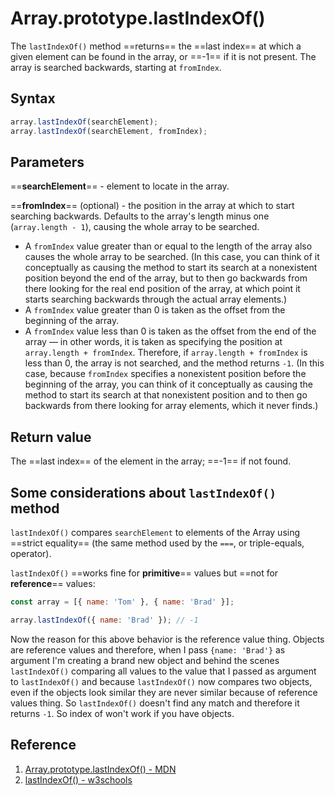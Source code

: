 # Array.prototype.lastIndexOf()

The `lastIndexOf()` method ==returns== the ==last index== at which a given element can be found in the array, or ==-1== if it is not present. The array is searched backwards, starting at `fromIndex`.

## Syntax

```js
array.lastIndexOf(searchElement);
array.lastIndexOf(searchElement, fromIndex);
```

## Parameters

==**searchElement**== - element to locate in the array.

==**fromIndex**== (optional) - the position in the array at which to start searching backwards. Defaults to the array's length minus one (`array.length - 1`), causing the whole array to be searched.

- A `fromIndex` value greater than or equal to the length of the array also causes the whole array to be searched. (In this case, you can think of it conceptually as causing the method to start its search at a nonexistent position beyond the end of the array, but to then go backwards from there looking for the real end position of the array, at which point it starts searching backwards through the actual array elements.)
- A `fromIndex` value greater than 0 is taken as the offset from the beginning of the array.
- A `fromIndex` value less than 0 is taken as the offset from the end of the array — in other words, it is taken as specifying the position at `array.length + fromIndex`. Therefore, if `array.length + fromIndex` is less than 0, the array is not searched, and the method returns `-1`. (In this case, because `fromIndex` specifies a nonexistent position before the beginning of the array, you can think of it conceptually as causing the method to start its search at that nonexistent position and to then go backwards from there looking for array elements, which it never finds.)

## Return value

The ==last index== of the element in the array; ==-1== if not found.

## Some considerations about `lastIndexOf()` method

`lastIndexOf()` compares `searchElement` to elements of the Array using ==strict equality== (the same method used by the `===`, or triple-equals, operator).

`lastIndexOf()` ==works fine for **primitive**== values but ==not for **reference**== values:

```js
const array = [{ name: 'Tom' }, { name: 'Brad' }];

array.lastIndexOf({ name: 'Brad' }); // -1
```

Now the reason for this above behavior is the reference value thing. Objects are reference values and therefore, when I pass `{name: 'Brad'}` as argument I'm creating a brand new object and behind the scenes `lastIndexOf()` comparing all values to the value that I passed as argument to `lastIndexOf()` and because `lastIndexOf()` now compares two objects, even if the objects look similar they are never similar because of reference values thing. So `lastIndexOf()` doesn't find any match and therefore it returns `-1`. So index of won't work if you have objects.

## Reference

1. [Array.prototype.lastIndexOf() - MDN](https://developer.mozilla.org/en-US/docs/Web/JavaScript/Reference/Global_Objects/Array/lastIndexOf)
2. [lastIndexOf() - w3schools](https://www.w3schools.com/jsref/jsref_lastindexof_array.asp)

```

```
